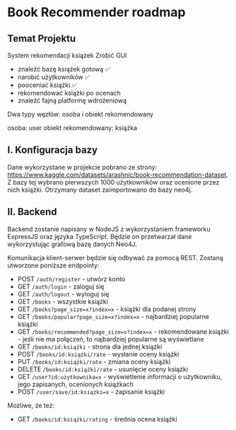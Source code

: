 # Book Recommender roadmap

## Temat Projektu

System rekomendacji książek
Zrobić GUI

- znaleźć bazę książek gotową :white_check_mark:
- narobić użytkowników :white_check_mark:
- pooceniać książki :white_check_mark:
- rekomendować książki po ocenach
- znaleźć fajną platformę wdrożeniową

Dwa typy węzłów: osoba i obiekt rekomendowany

osoba: user
obiekt rekomendowany: książka

## I. Konfiguracja bazy

Dane wykorzystane w projekcie pobrano ze strony:
https://www.kaggle.com/datasets/arashnic/book-recommendation-dataset. Z bazy tej wybrano pierwszych 1000 użytkowników oraz ocenione przez nich książki. Otrzymany dataset zaimportowano do bazy neo4j.

## II. Backend

Backend zostanie napisany w NodeJS z wykorzystaniem frameworku ExpressJS oraz języka TypeScript. Będzie on przetwarzał dane wykorzystując grafową bazę danych Neo4J.

Komunikacja klient-serwer będzie się odbywać za pomocą REST. Zostaną utworzone poniższe endpointy:

- POST `/auth/register` - utwórz konto
- GET `/auth/login` - zaloguj się
- GET `/auth/logout` - wyloguj się
- GET `/books` - wszystkie książki
- GET `/books?page_size=x?index=x` - książki dla podanej strony
- GET `/books/popular?page_size=x?index=x` - najbardziej popularne książki
- GET `/books/recommended?page_size=x?index=x` - rekomendowane książki - jeśli nie ma połączeń, to najbardziej popularne są wyświetlane
- GET `/books/id:książki` - strona dla jednej książki
- POST `/books/id:książki/rate` - wysłanie oceny książki
- PUT `/books/id:książki/rate` - zmiana oceny książki
- DELETE `/books/id:książki/rate` - usunięcie oceny książki
- GET `/user?id:użytkownika=x` - wyświetlenie informacji o użytkowniku, jego zapisanych, ocenionych książkach
- POST `/user/save/id:książki=x` - zapisanie książki

Możliwe, że też:

- GET `/books/id:książki/rating` - średnia ocena książki
